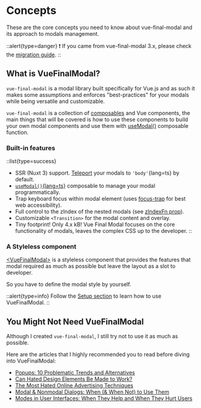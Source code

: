# Concepts

These are the core concepts you need to know about vue-final-modal and its approach to modals management.

::alert{type=danger}
❗️ If you came from vue-final-modal 3.x, please check the [migration guide](/get-started/guide/migration-guide).
::

## What is VueFinalModal?

`vue-final-modal` is a modal library built specifically for Vue.js and as such it makes some assumptions and enforces "best-practices" for your modals while being versatile and customizable.

`vue-final-modal` is a collection of [composables](https://vuejs.org/guide/reusability/composables.html#what-is-a-composable) and Vue components, the main things that will be covered is how to use these components to build your own modal components and use them with [useModal()](/api/composables/use-modal) composable function.

### Built-in features

::list{type=success}
  - SSR (Nuxt 3) support. [Teleport](/api/components/vue-final-modal#teleportto) your modals to `'body'`{lang=ts} by default.
  - [`useModal()`{lang=ts}](http://localhost:3000/api/composables/use-modal) composable to manage your modal programmatically.
  - Trap keyboard focus within modal element (uses [focus-trap](https://github.com/focus-trap/focus-trap) for best web accessibility).
  - Full control to the zIndex of the nested modals (see [zIndexFn prop](/api/components/vue-final-modal#zindexfn)).
  - Customizable `<Transition>` for the modal content and overlay.
  - Tiny footprint! Only 4.x kB! Vue Final Modal focuses on the core functionality of modals, leaves the complex CSS up to the developer.
::

### A Styleless component

[\<VueFinalModal>](/api/components/vue-final-modal) is a styleless component that provides the features that modal required as much as possible but leave the layout as a slot to developer.

So you have to define the modal style by yourself.

::alert{type=info}
Follow the [Setup section](/get-started/guide/setup) to learn how to use VueFinalModal.
::

## You Might Not Need VueFinalModal

Although I created `vue-final-modal`, I still try not to use it as much as possible.

Here are the articles that I highly recommended you to read before diving into VueFinalModal:

- [Popups: 10 Problematic Trends and Alternatives](https://www.nngroup.com/articles/popups/)
- [Can Hated Design Elements Be Made to Work?](https://www.nngroup.com/articles/making-hated-design-elements-work/)
- [The Most Hated Online Advertising Techniques](https://www.nngroup.com/articles/most-hated-advertising-techniques/)
- [Modal & Nonmodal Dialogs: When (& When Not) to Use Them](https://www.nngroup.com/articles/modal-nonmodal-dialog/)
- [Modes in User Interfaces: When They Help and When They Hurt Users](https://www.nngroup.com/articles/modes/)

